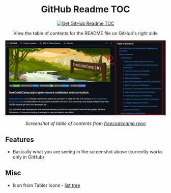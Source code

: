 <div align="center">
  <h1>GitHub Readme TOC</h1>
   <a href="https://chromewebstore.google.com/detail/github-readme-toc/ckdjpabgkfjhgldnoephfmcgnamjadkp">
    <img src="https://user-images.githubusercontent.com/585534/107280622-91a8ea80-6a26-11eb-8d07-77c548b28665.png" alt="Get GitHub Readme TOC">
  </a>
  <p>View the table of contents for the README file on GitHub's right side</p>
</div>

![This is an alt text.](/screenshot.png "Screenshot of table of contents from https://github.com/freeCodeCamp/freeCodeCamp")

<div align="center">
  <i>Screenshot of table of contents from <a href="https://github.com/freeCodeCamp/freeCodeCamp">freecodecamp repo</a></i>
</div>

## Features

- Basically what you are seeing in the screenshot above (currently works only in GitHub)

## Misc

- Icon from Tabler Icons - [list tree](https://tabler.io/icons/icon/list-tree)
